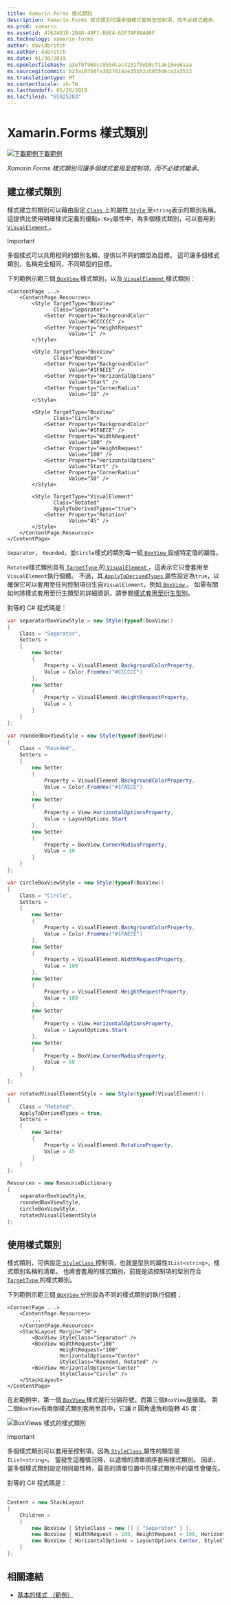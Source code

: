 ```yaml
---
title: Xamarin.Forms 樣式類別
description: Xamarin.Forms 樣式類別可讓多個樣式套用至控制項，而不必樣式繼承。
ms.prod: xamarin
ms.assetid: 4762401E-2B48-48F1-B6E4-61F7AF8AA46F
ms.technology: xamarin-forms
author: davidbritch
ms.author: dabritch
ms.date: 01/30/2019
ms.openlocfilehash: a3ef0f96bcc955dcac4231f9eb9cf1ab16ee61aa
ms.sourcegitcommit: b23a107b0fe3d2f814ae35b52a5855b6ce2a3513
ms.translationtype: MT
ms.contentlocale: zh-TW
ms.lasthandoff: 05/20/2019
ms.locfileid: "65925283"
---
```

# <a name="xamarinforms-style-classes"></a>Xamarin.Forms 樣式類別

[![下載範例](~/media/shared/download.png)下載範例](https://developer.xamarin.com/samples/xamarin-forms/UserInterface/Styles/BasicStyles/)

_Xamarin.Forms 樣式類別可讓多個樣式套用至控制項，而不必樣式繼承。_

## <a name="create-style-classes"></a>建立樣式類別

樣式建立的類別可以藉由設定[ `Class` ](xref:Xamarin.Forms.Style.Class)上的屬性[ `Style` ](xref:Xamarin.Forms.Style)至`string`表示的類別名稱。 這提供比使用明確樣式定義的優點`x:Key`屬性中，為多個樣式類別，可以套用到[ `VisualElement` ](xref:Xamarin.Forms.VisualElement)。

> [!IMPORTANT]
> 多個樣式可以共用相同的類別名稱，提供以不同的類型為目標。 這可讓多個樣式類別，名稱完全相同，不同類型的目標。

下列範例示範三個[ `BoxView` ](xref:Xamarin.Forms.BoxView)樣式類別，以及[ `VisualElement` ](xref:Xamarin.Forms.VisualElement)樣式類別：

```xaml
<ContentPage ...>
    <ContentPage.Resources>
        <Style TargetType="BoxView"
               Class="Separator">
            <Setter Property="BackgroundColor"
                    Value="#CCCCCC" />
            <Setter Property="HeightRequest"
                    Value="1" />
        </Style>

        <Style TargetType="BoxView"
               Class="Rounded">
            <Setter Property="BackgroundColor"
                    Value="#1FAECE" />
            <Setter Property="HorizontalOptions"
                    Value="Start" />
            <Setter Property="CornerRadius"
                    Value="10" />
        </Style>    

        <Style TargetType="BoxView"
               Class="Circle">
            <Setter Property="BackgroundColor"
                    Value="#1FAECE" />
            <Setter Property="WidthRequest"
                    Value="100" />
            <Setter Property="HeightRequest"
                    Value="100" />
            <Setter Property="HorizontalOptions"
                    Value="Start" />
            <Setter Property="CornerRadius"
                    Value="50" />
        </Style>

        <Style TargetType="VisualElement"
               Class="Rotated"
               ApplyToDerivedTypes="true">
            <Setter Property="Rotation"
                    Value="45" />
        </Style>        
    </ContentPage.Resources>
</ContentPage>
```

`Separator`， `Rounded`，並`Circle`樣式的類別每一組[ `BoxView` ](xref:Xamarin.Forms.BoxView)設成特定值的屬性。

`Rotated`樣式類別具有[ `TargetType` ](xref:Xamarin.Forms.Style.TargetType)的[ `VisualElement` ](xref:Xamarin.Forms.VisualElement)，這表示它只會套用至`VisualElement`執行個體。 不過，其[ `ApplyToDerivedTypes` ](xref:Xamarin.Forms.Style.ApplyToDerivedTypes)屬性設定為`true`，以確保它可以套用至任何控制項衍生自`VisualElement`，例如[ `BoxView` ](xref:Xamarin.Forms.BoxView)。 如需有關如何將樣式套用至衍生類型的詳細資訊，請參閱[樣式套用至衍生型別](implicit.md#apply-a-style-to-derived-types)。

對等的 C# 程式碼是：

```csharp
var separatorBoxViewStyle = new Style(typeof(BoxView))
{
    Class = "Separator",
    Setters =
    {
        new Setter
        {
            Property = VisualElement.BackgroundColorProperty,
            Value = Color.FromHex("#CCCCCC")
        },
        new Setter
        {
            Property = VisualElement.HeightRequestProperty,
            Value = 1
        }
    }
};

var roundedBoxViewStyle = new Style(typeof(BoxView))
{
    Class = "Rounded",
    Setters =
    {
        new Setter
        {
            Property = VisualElement.BackgroundColorProperty,
            Value = Color.FromHex("#1FAECE")
        },
        new Setter
        {
            Property = View.HorizontalOptionsProperty,
            Value = LayoutOptions.Start
        },
        new Setter
        {
            Property = BoxView.CornerRadiusProperty,
            Value = 10
        }
    }
};

var circleBoxViewStyle = new Style(typeof(BoxView))
{
    Class = "Circle",
    Setters =
    {
        new Setter
        {
            Property = VisualElement.BackgroundColorProperty,
            Value = Color.FromHex("#1FAECE")
        },
        new Setter
        {
            Property = VisualElement.WidthRequestProperty,
            Value = 100
        },
        new Setter
        {
            Property = VisualElement.HeightRequestProperty,
            Value = 100
        },
        new Setter
        {
            Property = View.HorizontalOptionsProperty,
            Value = LayoutOptions.Start
        },
        new Setter
        {
            Property = BoxView.CornerRadiusProperty,
            Value = 50
        }
    }
};

var rotatedVisualElementStyle = new Style(typeof(VisualElement))
{
    Class = "Rotated",
    ApplyToDerivedTypes = true,
    Setters =
    {
        new Setter
        {
            Property = VisualElement.RotationProperty,
            Value = 45
        }
    }
};

Resources = new ResourceDictionary
{
    separatorBoxViewStyle,
    roundedBoxViewStyle,
    circleBoxViewStyle,
    rotatedVisualElementStyle
};
```

## <a name="consume-style-classes"></a>使用樣式類別

樣式類別，可供設定[ `StyleClass` ](xref:Xamarin.Forms.NavigableElement.StyleClass)控制項，也就是型別的屬性`IList<string>`，樣式類別名稱的清單。 也將會套用的樣式類別，前提是該控制項的型別符合[ `TargetType` ](xref:Xamarin.Forms.Style.TargetType)的樣式類別。

下列範例示範三個[ `BoxView` ](xref:Xamarin.Forms.BoxView)分別設為不同的樣式類別的執行個體：

```xaml
<ContentPage ...>
    <ContentPage.Resources>
        ...
    </ContentPage.Resources>
    <StackLayout Margin="20">
        <BoxView StyleClass="Separator" />       
        <BoxView WidthRequest="100"
                 HeightRequest="100"
                 HorizontalOptions="Center"
                 StyleClass="Rounded, Rotated" />
        <BoxView HorizontalOptions="Center"
                 StyleClass="Circle" />
    </StackLayout>
</ContentPage>    
```

在此範例中，第一個[ `BoxView` ](xref:Xamarin.Forms.BoxView)樣式是行分隔符號，而第三個`BoxView`是循環。 第二個`BoxView`有兩個樣式類別套用至其中，它讓 it 圓角邊角和旋轉 45 度：

![](style-class-images/boxviews.png "BoxViews 樣式的樣式類別")

> [!IMPORTANT]
> 多個樣式類別可以套用至控制項，因為[ `StyleClass` ](xref:Xamarin.Forms.NavigableElement.StyleClass)屬性的類型是`IList<string>`。 當發生這種情況時，以遞增的清單順序套用樣式類別。 因此，當多個樣式類別設定相同屬性時，最高的清單位置中的樣式類別中的屬性會優先。

對等的 C# 程式碼是：

```csharp
...
Content = new StackLayout
{
    Children =
    {
        new BoxView { StyleClass = new [] { "Separator" } },
        new BoxView { WidthRequest = 100, HeightRequest = 100, HorizontalOptions = LayoutOptions.Center, StyleClass = new [] { "Rounded", "Rotated" } },
        new BoxView { HorizontalOptions = LayoutOptions.Center, StyleClass = new [] { "Circle" } }
    }
};
```

## <a name="related-links"></a>相關連結

- [基本的樣式 （範例）](https://developer.xamarin.com/samples/xamarin-forms/UserInterface/Styles/BasicStyles/)
